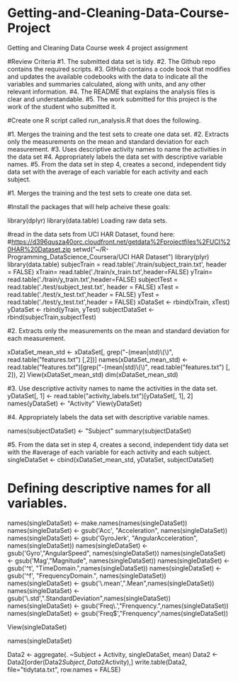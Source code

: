 # Getting-and-Cleaning-Data-Course-Project
Getting and Cleaning Data Course week 4 project assignment 



#Review Criteria #1. The submitted data set is tidy. #2. The Github repo contains the required scripts. #3. GitHub contains a code book that modifies and updates the available codebooks with the data to indicate all the variables and summaries calculated, along with units, and any other relevant information. #4. The README that explains the analysis files is clear and understandable. #5. The work submitted for this project is the work of the student who submitted it.

#Create one R script called run_analysis.R that does the following.

#1. Merges the training and the test sets to create one data set. #2. Extracts only the measurements on the mean and standard deviation for each measurement. #3. Uses descriptive activity names to name the activities in the data set #4. Appropriately labels the data set with descriptive variable names. #5. From the data set in step 4, creates a second, independent tidy data set with the average of each variable for each activity and each subject.

#1. Merges the training and the test sets to create one data set.

#Install the packages that will help acheive these goals:

library(dplyr)  library(data.table)
Loading raw data sets.

#read in the data sets from UCI HAR Dataset, found here: #https://d396qusza40orc.cloudfront.net/getdata%2Fprojectfiles%2FUCI%20HAR%20Dataset.zip
setwd("~/R-Programming_DataScience_Coursera/UCI HAR Dataset")
  library(plyr)
  library(data.table)
subjecTrain = read.table('./train/subject_train.txt', header = FALSE)
xTrain= read.table('./train/x_train.txt',header=FALSE)
yTrain= read.table('./train/y_train.txt',header=FALSE)
subjectTest = read.table('./test/subject_test.txt', header = FALSE)
xTest = read.table('./test/x_test.txt',header = FALSE)
yTest = read.table('./test/y_test.txt',header = FALSE)
xDataSet <- rbind(xTrain, xTest)
yDataSet <- rbind(yTrain, yTest)
subjectDataSet <- rbind(subjecTrain,subjectTest)


#2. Extracts only the measurements on the mean and standard deviation for each measurement.
  
xDataSet_mean_std <- xDataSet[, grep("-(mean|std)\\(\\)", read.table("features.txt") [,2])]
names(xDataSet_mean_std) <- read.table("features.txt")[grep("-(mean|std)\\(\\)", read.table("features.txt") [, 2]), 2]
View(xDataSet_mean_std)
dim(xDataSet_mean_std)

#3. Use descriptive activity names to name the activities in the data set.
yDataSet[, 1] <- read.table("activity_labels.txt")[yDataSet[, 1], 2]
names(yDataSet) <- "Activity"
View(yDataSet)

#4. Appropriately labels the data set with descriptive variable names.

names(subjectDataSet) <- "Subject"
summary(subjectDataSet)


#5. From the data set in step 4, creates a second, independent tidy data set with the #average of each variable for each activity and each subject.
singleDataSet <- cbind(xDataSet_mean_std, yDataSet, subjectDataSet)

# Defining descriptive names for all variables.

names(singleDataSet) <- make.names(names(singleDataSet))
names(singleDataSet) <- gsub('Acc', "Acceleration", names(singleDataSet))
names(singleDataSet) <- gsub('GyroJerk', "AngularAcceleration", names(singleDataSet))
names(singleDataSet) <- gsub('Gyro',"AngularSpeed", names(singleDataSet))
names(singleDataSet) <- gsub('Mag',"Magnitude", names(singleDataSet))
names(singleDataSet) <- gsub('^t', "TimeDomain.",names(singleDataSet))
names(singleDataSet) <- gsub('^f', "FrequencyDomain.", names(singleDataSet))
names(singleDataSet) <- gsub('\\.mean',".Mean",names(singleDataSet))
names(singleDataSet) <- gsub('\\.std',".StandardDeviation",names(singleDataSet))
names(singleDataSet) <- gsub('Freq\\.',"Frenquency.",names(singleDataSet))
names(singleDataSet) <- gsub('Freq$',"Frenquency",names(singleDataSet))

View(singleDataSet)


names(singleDataSet)

Data2 <- aggregate(. ~Subject + Activity, singleDataSet, mean)
Data2 <- Data2[order(Data2$Subject,Data2$Activity),]
write.table(Data2, file="tidytata.txt", row.names = FALSE)
